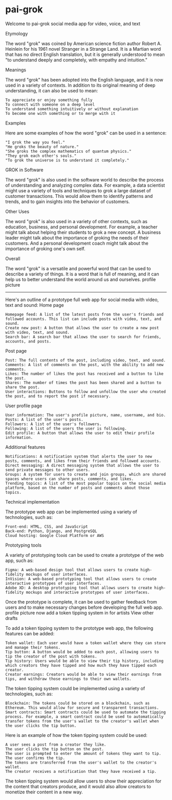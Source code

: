 # pai-grok

Welcome to  pai-grok social media app for video, voice, and text

Etymology

The word "grok" was coined by American science fiction author Robert A. Heinlein for his 1961 novel Stranger in a Strange Land. It is a Martian word that has no direct English translation, but it is generally understood to mean "to understand deeply and completely, with empathy and intuition."

Meanings

The word "grok" has been adopted into the English language, and it is now used in a variety of contexts. In addition to its original meaning of deep understanding, it can also be used to mean:

    To appreciate or enjoy something fully
    To connect with someone on a deep level
    To understand something intuitively or without explanation
    To become one with something or to merge with it

Examples

Here are some examples of how the word "grok" can be used in a sentence:

    "I grok the way you feel."
    "He groks the beauty of nature."
    "She groks the complex mathematics of quantum physics."
    "They grok each other's souls."
    "To grok the universe is to understand it completely."

GROK in Software

The word "grok" is also used in the software world to describe the process of understanding and analyzing complex data. For example, a data scientist might use a variety of tools and techniques to grok a large dataset of customer transactions. This would allow them to identify patterns and trends, and to gain insights into the behavior of customers.

Other Uses

The word "grok" is also used in a variety of other contexts, such as education, business, and personal development. For example, a teacher might talk about helping their students to grok a new concept. A business leader might talk about the importance of groking the needs of their customers. And a personal development coach might talk about the importance of groking one's own self.

Overall

The word "grok" is a versatile and powerful word that can be used to describe a variety of things. It is a word that is full of meaning, and it can help us to better understand the world around us and ourselves.
profile picture

-------------------------------------------------------------------------------------
 

Here's an outline of a prototype full web app for social media with video, text and sound:
Home page

    Homepage feed: A list of the latest posts from the user's friends and followed accounts. This list can include posts with video, text, and sound.
    Create new post: A button that allows the user to create a new post with video, text, and sound.
    Search bar: A search bar that allows the user to search for friends, accounts, and posts.

Post page

    Post: The full contents of the post, including video, text, and sound.
    Comments: A list of comments on the post, with the ability to add new comments.
    Likes: The number of likes the post has received and a button to like the post.
    Shares: The number of times the post has been shared and a button to share the post.
    User interactions: Buttons to follow and unfollow the user who created the post, and to report the post if necessary.

User profile page

    User information: The user's profile picture, name, username, and bio.
    Posts: A list of the user's posts.
    Followers: A list of the user's followers.
    Following: A list of the users the user is following.
    Edit profile: A button that allows the user to edit their profile information.

Additional features

    Notifications: A notification system that alerts the user to new posts, comments, and likes from their friends and followed accounts.
    Direct messaging: A direct messaging system that allows the user to send private messages to other users.
    Groups: A system for users to create and join groups, which are shared spaces where users can share posts, comments, and likes.
    Trending topics: A list of the most popular topics on the social media platform, based on the number of posts and comments about those topics.

Technical implementation

The prototype web app can be implemented using a variety of technologies, such as:

    Front-end: HTML, CSS, and JavaScript
    Back-end: Python, Django, and PostgreSQL
    Cloud hosting: Google Cloud Platform or AWS

Prototyping tools

A variety of prototyping tools can be used to create a prototype of the web app, such as:

    Figma: A web-based design tool that allows users to create high-fidelity mockups of user interfaces.
    InVision: A web-based prototyping tool that allows users to create interactive prototypes of user interfaces.
    Adobe XD: A desktop prototyping tool that allows users to create high-fidelity mockups and interactive prototypes of user interfaces.

Once the prototype is complete, it can be used to gather feedback from users and to make necessary changes before developing the full web app.
profile picture
now add a token tipping system in for artists
View other drafts

To add a token tipping system to the prototype web app, the following features can be added:

    Token wallet: Each user would have a token wallet where they can store and manage their tokens.
    Tip button: A button would be added to each post, allowing users to tip the creator of the post with tokens.
    Tip history: Users would be able to view their tip history, including which creators they have tipped and how much they have tipped each creator.
    Creator earnings: Creators would be able to view their earnings from tips, and withdraw those earnings to their own wallets.

The token tipping system could be implemented using a variety of technologies, such as:

    Blockchain: The tokens could be stored on a blockchain, such as Ethereum. This would allow for secure and transparent transactions.
    Smart contracts: Smart contracts could be used to automate the tipping process. For example, a smart contract could be used to automatically transfer tokens from the user's wallet to the creator's wallet when the user clicks the tip button.

Here is an example of how the token tipping system could be used:

    A user sees a post from a creator they like.
    The user clicks the tip button on the post.
    The user is prompted to enter the amount of tokens they want to tip.
    The user confirms the tip.
    The tokens are transferred from the user's wallet to the creator's wallet.
    The creator receives a notification that they have received a tip.

The token tipping system would allow users to show their appreciation for the content that creators produce, and it would also allow creators to monetize their content in a new way.
